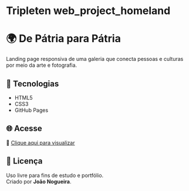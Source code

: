# Tripleten web_project_homeland

# 🌍 De Pátria para Pátria

Landing page responsiva de uma galeria que conecta pessoas e culturas por meio da arte e fotografia.

## 🚀 Tecnologias

- HTML5
- CSS3
- GitHub Pages

## 🌐 Acesse

🔗 [Clique aqui para visualizar](https://seuusuario.github.io/seu-repositorio/)

## 📜 Licença

Uso livre para fins de estudo e portfólio.  
Criado por **João Nogueira**.

